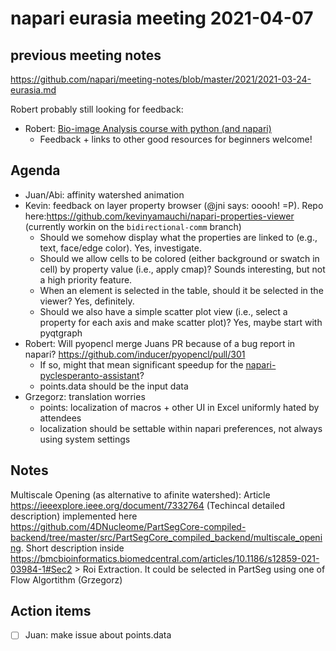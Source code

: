 # napari eurasia meeting 2021-04-07

## previous meeting notes

https://github.com/napari/meeting-notes/blob/master/2021/2021-03-24-eurasia.md


Robert probably still looking for feedback:
- Robert: [Bio-image Analysis course with python (and napari)](https://github.com/BiAPoL/Bio-image_Analysis_with_Python)
    - Feedback + links to other good resources for beginners welcome!


## Agenda

- Juan/Abi: affinity watershed animation
- Kevin: feedback on layer property browser (@jni says: ooooh! =P). Repo here:https://github.com/kevinyamauchi/napari-properties-viewer (currently workin on the `bidirectional-comm` branch)
    - Should we somehow display what the properties are linked to (e.g., text, face/edge color). Yes, investigate.
    - Should we allow cells to be colored (either background or swatch in cell) by property value (i.e., apply cmap)? Sounds interesting, but not a high priority feature.
    - When an element is selected in the table, should it be selected in the viewer? Yes, definitely.
    - Should we also have a simple scatter plot view (i.e., select a property for each axis and make scatter plot)? Yes, maybe start with pyqtgraph
- Robert: Will pyopencl merge Juans PR because of a bug report in napari? https://github.com/inducer/pyopencl/pull/301
    - If so, might that mean significant speedup for the [napari-pyclesperanto-assistant](https://github.com/clEsperanto/napari_pyclesperanto_assistant)?
    - points.data should be the input data
- Grzegorz: translation worries
    - points: localization of macros + other UI in Excel uniformly hated by attendees
    - localization should be settable within napari preferences, not always using system settings

Notes
-----

Multiscale Opening (as alternative to afinite watershed): Article https://ieeexplore.ieee.org/document/7332764 (Techincal detailed description) implemented here https://github.com/4DNucleome/PartSegCore-compiled-backend/tree/master/src/PartSegCore_compiled_backend/multiscale_opening. Short description inside https://bmcbioinformatics.biomedcentral.com/articles/10.1186/s12859-021-03984-1#Sec2 > Roi Extraction. It could be selected in PartSeg using one of Flow Algortithm (Grzegorz)

Action items
------------

- [ ] Juan: make issue about points.data
